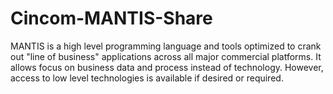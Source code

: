 # Cincom-MANTIS-Share
MANTIS is a high level programming language and tools optimized to crank out "line of business" applications across all major commercial platforms.
It allows focus on business data and process instead of technology. However, access to low level technologies is available if desired or required.

